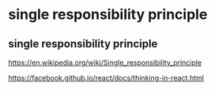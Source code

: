 # single responsibility principle


## single responsibility principle

https://en.wikipedia.org/wiki/Single_responsibility_principle


https://facebook.github.io/react/docs/thinking-in-react.html



